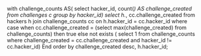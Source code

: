 with challenge_counts AS(
    select
        hacker_id,
        count(*) AS challenge_created
    from challenges c
    group by hacker_id)
select 
    h.*,
    cc.challenge_created
from hackers h
join challenge_counts cc
    on h.hacker_id = cc.hacker_id
where
    case
    when cc.challenge_created = (select max(challenge_created)
    from challenge_counts)
    then true
    else
        not exists (
        select 1
        from challenge_counts
        where challenge_created = cc.challenge_created and hacker_id != cc.hacker_id)
    End
order by challenge_created desc, h.hacker_id;
